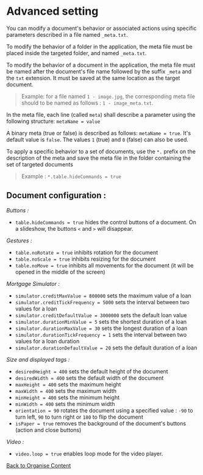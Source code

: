 # Advanced setting

You can modify a document's behavior or associated actions using specific parameters described in a file named `_meta.txt`.

To modify the behavior of a folder in the application, the meta file must be placed inside the targeted folder, and named `_meta.txt`.

To modify the behavior of a document in the application, the meta file must be named after the document's file name followed by the suffix `_meta` and the `txt` extension. It must be saved at the same location as the target document. 

> Example: for a file named `1 - image.jpg`, the corresponding meta file should to be named as follows : `1 - image_meta.txt`.

In the meta file, each line (called `meta`) shall describe a parameter using the following structure: `metaName = value`

A binary meta (true or false) is described as follows:  `metaName = true`. It's default value is `false`. The values `1` (true) and `0` (false) can also be used.

To apply a specific behavior to a set of documents, use the `*.` prefix on the description of the meta and save the meta file in the folder containing the set of targeted documents

> Example : `*.table.hideCommands = true`


## Document configuration :
*Buttons :*
 - `table.hideCommands = true` hides the control buttons of a document. On a slideshow, the buttons `<` and `>` will disappear.

*Gestures :*
 - `table.noRotate = true` inhibits rotation for the document
 - `table.noScale = true` inhibits resizing for the document 
 - `table.noMove = true` inhibits all movements for the document (it will be opened in the middle of the screen)
 
 *Mortgage Simulator :*
- `simulator.creditMaxValue = 800000` sets the maximum value of a loan
- `simulator.creditTickFrequency = 5000` sets the interval between two values for a loan
- `simulator.creditDefaultValue = 3000000` sets the default loan value
- `simulator.durationMinValue = 5` sets the shortest duration of a loan
- `simulator.durationMaxValue = 30` sets the longest duration of a loan
- `simulator.durationTickFrequency = 1` sets the interval between two values for a loan duration
- `simulator.durationDefaultValue = 20` sets the default duration of a loan

*Size and displayed tags :*
 - `desiredHeight = 400` sets the default height of the document
 - `desiredWidth = 400` sets the default width of the document
 - `maxHeight = 400` sets the maximum height
 - `maxWidth = 400` sets the maximum width
 - `minHeight = 400` sets the minimum height
 - `minWidth = 400` sets the minimum width
 - `orientation = 90` rotates the document using a specified value : `-90` to turn left, `90` to turn right or `180` to flip the document
 - `isPaper = true` removes the background of the document's buttons (action and close buttons)
 
*Video :*
 - `video.loop = true` enables loop mode for the video player. 

[Back to Organise Content](index.md)
